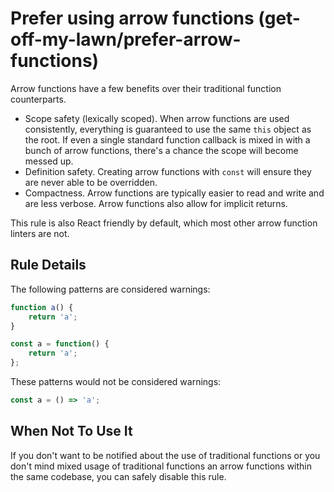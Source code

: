 # Prefer using arrow functions (get-off-my-lawn/prefer-arrow-functions)

Arrow functions have a few benefits over their traditional function counterparts.

*   Scope safety (lexically scoped). When arrow functions are used consistently, everything is guaranteed to use the same `this` object as the root. If even a single standard function callback is mixed in with a bunch of arrow functions, there's a chance the scope will become messed up.
*   Definition safety. Creating arrow functions with `const` will ensure they are never able to be overridden.
*   Compactness. Arrow functions are typically easier to read and write and are less verbose. Arrow functions also allow for implicit returns.

This rule is also React friendly by default, which most other arrow function linters are not.

## Rule Details

The following patterns are considered warnings:

```js
function a() {
    return 'a';
}

const a = function() {
    return 'a';
};
```

These patterns would not be considered warnings:

```js
const a = () => 'a';
```

## When Not To Use It

If you don't want to be notified about the use of traditional functions or you don't mind mixed usage of traditional functions an arrow functions within the same codebase, you can safely disable this rule.
